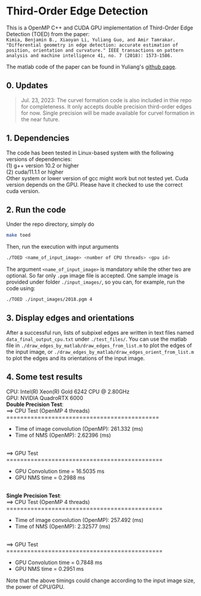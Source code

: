 # Third-Order Edge Detection

This is a OpenMP C++ and CUDA GPU implementation of Third-Order Edge Detection (TOED) from the paper: <br /> 
``Kimia, Benjamin B., Xiaoyan Li, Yuliang Guo, and Amir Tamrakar. "Differential geometry in edge detection: accurate estimation of position, orientation and curvature." IEEE transactions on pattern analysis and machine intelligence 41, no. 7 (2018): 1573-1586.`` <br />

The matlab code of the paper can be found in Yuliang's [github page](https://github.com/yuliangguo/Differential_Geometry_in_Edge_Detection).

## 0. Updates
> Jul. 23, 2023: The curvel formation code is also included in thie repo for completeness. It only accepts double precision third-order edges for now. Single precision will be made available for curvel formation in the near future.

## 1. Dependencies
The code has been tested in Linux-based system with the following versions of dependencies: <br /> 
(1) g++ version 10.2 or higher <br />
(2) cuda/11.1.1 or higher <br />
Other system or lower version of gcc might work but not tested yet. Cuda version depends on the GPU. Please have it checked to use the correct cuda version.

## 2. Run the code
Under the repo directory, simply do
```bash
make toed
```
Then, run the execution with input arguments
```bash
./TOED <name_of_input_image> <number of CPU threads> <gpu id>
```
The argument ``<name_of_input_image>`` is mandatory while the other two are optional. So far only `.pgm` image file is accepted. One sample image is provided under folder `./input_images/`, so you can, for example, run the code using:
```bash
./TOED ./input_images/2018.pgm 4
```

## 3. Display edges and orientations
After a successful run, lists of subpixel edges are written in text files named ``data_final_output_cpu.txt`` under `./test_files/`. You can use the matlab file in `./draw_edges_by_matlab/draw_edges_from_list.m` to plot the edges of the input image, or `./draw_edges_by_matlab/draw_edges_orient_from_list.m` to plot the edges and its orientations of the input image.

## 4. Some test results
CPU: Intel(R) Xeon(R) Gold 6242 CPU @ 2.80GHz <br />
GPU: NVIDIA QuadroRTX 6000 <br />
**Double Precision Test**: <br />
 ==> CPU Test (OpenMP 4 threads)  <br /> 
============================================ <br />
- Time of image convolution (OpenMP): 261.332 (ms) <br />
- Time of NMS (OpenMP): 2.62396 (ms) <br /> <br />

 ==> GPU Test  <br />
============================================= <br />
- GPU Convolution time =  16.5035 ms <br />
- GPU NMS time =   0.2988 ms <br /> <br />

**Single Precision Test**: <br />
 ==> CPU Test (OpenMP 4 threads) <br />
============================================= <br />
- Time of image convolution (OpenMP): 257.492 (ms) <br />
- Time of NMS (OpenMP): 2.32577 (ms) <br /> <br />

 ==> GPU Test  <br />
============================================= <br />
- GPU Convolution time =   0.7848 ms <br />
- GPU NMS time =   0.2951 ms <br />

Note that the above timings could change according to the input image size, the power of CPU/GPU.
